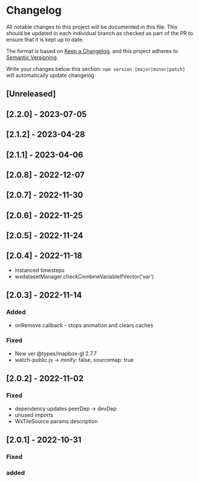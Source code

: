# Changelog

All notable changes to this project will be documented in this file. This should be updated in each individual branch as checked as part of the PR to ensure that it is kept up to date.

The format is based on [Keep a Changelog](https://keepachangelog.com/en/1.0.0/),
and this project adheres to [Semantic Versioning](https://semver.org/spec/v2.0.0.html).

Write your changes below this section. `npm version [major|minor|patch]` will automatically update changelog

## [Unreleased]

## [2.2.0] - 2023-07-05

## [2.1.2] - 2023-04-28

## [2.1.1] - 2023-04-06

## [2.0.8] - 2022-12-07

## [2.0.7] - 2022-11-30

## [2.0.6] - 2022-11-25

## [2.0.5] - 2022-11-24

## [2.0.4] - 2022-11-18

- instanced timesteps
- wxdatasetManager.checkCombineVariableIfVector('var')

## [2.0.3] - 2022-11-14

### Added

- onRemove callback - stops animation and clears caches

### Fixed

- New ver @types/mapbox-gl 2.7.7
- watch-public.js -> minify: false, sourcemap: true

## [2.0.2] - 2022-11-02

### Fixed

- dependency updates peerDep -> devDep
- unused imports
- WxTileSource params description

## [2.0.1] - 2022-10-31

### Fixed

### added
